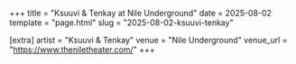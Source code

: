 +++
title = "Ksuuvi & Tenkay at Nile Underground"
date = 2025-08-02
template = "page.html"
slug = "2025-08-02-ksuuvi-tenkay"

[extra]
artist = "Ksuuvi & Tenkay"
venue = "Nile Underground"
venue_url = "https://www.theniletheater.com/"
+++
